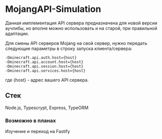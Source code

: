# MojangAPI-Simulation

Данная имплементация API сервера предназначена для новой версии аучлибы, но вполне можно использовать и на старой, при правильной адаптации.

Для смены API серверов Mojang на свой сервер, нужно передать следующие параметры в строку запуска клиента/сервера:
```
-Dminecraft.api.auth.host={host}
-Dminecraft.api.account.host={host}
-Dminecraft.api.session.host={host}
-Dminecraft.api.services.host={host}
```
где {host} - адрес вашего API сервера.

## Стек
Node.js, Typescrypt, Express, TypeORM

### Возможно в планах
Изучение и переход на Fastify

